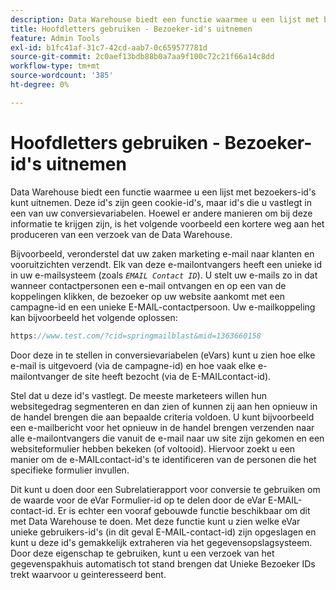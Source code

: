 ```yaml
---
description: Data Warehouse biedt een functie waarmee u een lijst met bezoekers-id's kunt uitnemen. Deze id's zijn geen cookie-id's, maar id's die u vastlegt in een van uw conversievariabelen. Hoewel er andere manieren om bij deze informatie te krijgen zijn, is het volgende voorbeeld een kortere weg aan het produceren van een verzoek van de Data Warehouse.
title: Hoofdletters gebruiken - Bezoeker-id's uitnemen
feature: Admin Tools
exl-id: b1fc41af-31c7-42cd-aab7-0c659577781d
source-git-commit: 2c0aef13bdb88b0a7aa9f100c72c21f66a14c8dd
workflow-type: tm+mt
source-wordcount: '385'
ht-degree: 0%

---
```


# Hoofdletters gebruiken - Bezoeker-id&#39;s uitnemen

Data Warehouse biedt een functie waarmee u een lijst met bezoekers-id&#39;s kunt uitnemen. Deze id&#39;s zijn geen cookie-id&#39;s, maar id&#39;s die u vastlegt in een van uw conversievariabelen. Hoewel er andere manieren om bij deze informatie te krijgen zijn, is het volgende voorbeeld een kortere weg aan het produceren van een verzoek van de Data Warehouse.

Bijvoorbeeld, veronderstel dat uw zaken marketing e-mail naar klanten en vooruitzichten verzendt. Elk van deze e-mailontvangers heeft een unieke id in uw e-mailsysteem (zoals *`EMAIL Contact ID`*). U stelt uw e-mails zo in dat wanneer contactpersonen een e-mail ontvangen en op een van de koppelingen klikken, de bezoeker op uw website aankomt met een campagne-id en een unieke E-MAIL-contactpersoon. Uw e-mailkoppeling kan bijvoorbeeld het volgende oplossen:

```js
https://www.test.com/?cid=springmailblast&mid=1363660158
```

Door deze in te stellen in conversievariabelen (eVars) kunt u zien hoe elke e-mail is uitgevoerd (via de campagne-id) en hoe vaak elke e-mailontvanger de site heeft bezocht (via de E-MAILcontact-id).

Stel dat u deze id&#39;s vastlegt. De meeste marketeers willen hun websitegedrag segmenteren en dan zien of kunnen zij aan hen opnieuw in de handel brengen die aan bepaalde criteria voldoen. U kunt bijvoorbeeld een e-mailbericht voor het opnieuw in de handel brengen verzenden naar alle e-mailontvangers die vanuit de e-mail naar uw site zijn gekomen en een websiteformulier hebben bekeken (of voltooid). Hiervoor zoekt u een manier om de e-MAILcontact-id&#39;s te identificeren van de personen die het specifieke formulier invullen.

Dit kunt u doen door een Subrelatierapport voor conversie te gebruiken om de waarde voor de eVar Formulier-id op te delen door de eVar E-MAIL-contact-id. Er is echter een vooraf gebouwde functie beschikbaar om dit met Data Warehouse te doen. Met deze functie kunt u zien welke eVar unieke gebruikers-id&#39;s (in dit geval E-MAIL-contact-id) zijn opgeslagen en kunt u deze id&#39;s gemakkelijk extraheren via het gegevensopslagsysteem. Door deze eigenschap te gebruiken, kunt u een verzoek van het gegevenspakhuis automatisch tot stand brengen dat Unieke Bezoeker IDs trekt waarvoor u geinteresseerd bent.

